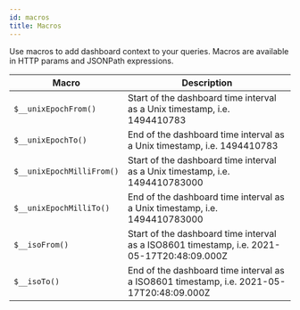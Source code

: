 ```yaml
---
id: macros
title: Macros
---
```


Use macros to add dashboard context to your queries. Macros are available in HTTP params and JSONPath expressions.

| Macro                     | Description                                                                                |
| ------------------------- | ------------------------------------------------------------------------------------------ |
| `$__unixEpochFrom()`      | Start of the dashboard time interval as a Unix timestamp, i.e. 1494410783                  |
| `$__unixEpochTo()`        | End of the dashboard time interval as a Unix timestamp, i.e. 1494410783                    |
| `$__unixEpochMilliFrom()` | Start of the dashboard time interval as a Unix timestamp, i.e. 1494410783000               |
| `$__unixEpochMilliTo()`   | End of the dashboard time interval as a Unix timestamp, i.e. 1494410783000                 |
| `$__isoFrom()`            | Start of the dashboard time interval as a ISO8601 timestamp, i.e. 2021-05-17T20:48:09.000Z |
| `$__isoTo()`              | End of the dashboard time interval as a ISO8601 timestamp, i.e. 2021-05-17T20:48:09.000Z   |
